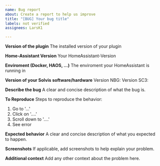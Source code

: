 ```yaml
---
name: Bug report
about: Create a report to help us improve
title: "[BUG] Your bug title"
labels: not verified
assignees: LarsK1

---
```


**Version of the plugin**
The installed version of your plugin

 **Home-Assistant Version**
Your HomeAssistant-Version

**Enviroment (Docker, HAOS, ...)**
The enviroment your HomeAssistant is running in

**Version of your Solvis software/hardware**
Version NBG:
Version SC3:

**Describe the bug**
A clear and concise description of what the bug is.

**To Reproduce**
Steps to reproduce the behavior:
1. Go to '...'
2. Click on '....'
3. Scroll down to '....'
4. See error

**Expected behavior**
A clear and concise description of what you expected to happen.

**Screenshots**
If applicable, add screenshots to help explain your problem.

**Additional context**
Add any other context about the problem here.
